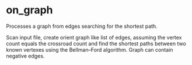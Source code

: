 # on_graph
Processes a graph from edges searching for the shortest path.

Scan input file, create orient graph like list of edges, assuming the vertex count equals the crossroad count and find the shortest paths between two known vertexes using the Bellman–Ford algorithm. Graph can contain negative edges.
